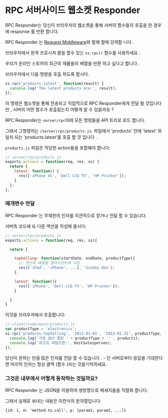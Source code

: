 <!---# RPC Server-side Websocket Responder-->

# RPC 서버사이드 웹소켓 Responder

<!--The RPC Responder allows you to call functions on the server from the browser over the websocket, returning a response if requested.-->

RPC Responder는 당신이 브라우저의 웹소켓을 통해 서버의 함수들의 호출을 한 경우에 response 를 반환 합니다.

<!--It is powerful when used in conjunction with [Request Middleware](https://github.com/socketstream/socketstream/blob/master/doc/guide/en/request_middleware.md).-->

RPC Responder 는 [Request Middleware](https://github.com/socketstream/socketstream/blob/master/doc/guide/en/request_middleware.md)와 함께 할때 강력합
니다 .

<!--To make a Remote Procedure Call from the browser use the `ss.rpc()` function.-->

브라우저에서 원격 프로시져 콜을 할수 있는 `ss.rpc()` 함수를 사용하세요 .

<!--Let's assume we want to return an array of the latest products in an online store.-->

우리가 온라인 스토어의 최근의 제품들의 배열을 반환 하고 싶다고 합니다 .

<!--We would want to call the following command from the browser:-->

브라우저에서 다음 명령을 호출 하도록 합시다.

```javascript
ss.rpc('products.latest', function(result) {
  console.log('The latest products are:', result);
});
```

<!--This command will be sent over the websocket and sent directly to the RPC Responder. But how will it know which function to call on the server?-->

이 명령은 웹소켓을 통해 전송되고 직접적으로 RPC Responder에게 전달 될 것입니다만 , 서버의 어떤 함수가 호출됬는지 어떻게 알 수 있을까요 ?

<!--The RPC responder loads all commands in `server/rpc` into an API Tree.-->

RPC Responder는 `server/rpc`아래 모든 명령들을 API 트리로 로드 합니다.

<!--Thus the command to call 'products.latest' will be matched to the 'latest' function in the 'products' file `/server/rpc/products.js`.-->

그래서 그명령어는 `/server/rpc/products.js`. 파일에서 'products' 안에 'latest' 와 일치 되는 'products.latest'를 호출 할 것 입니다 .

<!--The `products.js` file should contain the available actions as so:-->

`products.js` 파일은 적당한 action들을 포함해야 합니다:

```javascript
// server/rpc/products.js
exports.actions = function(req, res, ss) {
  return {
    latest: function() {
      res(['iPhone 4S', 'Dell LCD TV', 'HP Printer']);
    }
  };
};
```

<!---### Sending Arguments-->

### 매개변수 전달

<!--The RPC Responder can take and pass unlimited arguments intuitively.-->

RPC Responder 는 무제한의 인자를 지관적으로 얻거나 전달 할 수 있습니다.

<!--For example let's write another action on the server:-->

서버측 코드에 또 다른 액션을 작성해 봅시다:

```javascript
// server/rpc/products.js
exports.actions = function(req, res, ss){

  return {

    topSelling: function(startDate, endDate, productType){
      // 연산후 배열을 클라이언트에 리턴
      res(['iPad', 'iPhone', ...], 'Scooby Doo');
    },

    latest: function(){
      res(['iPhone', 'Dell LCD TV', 'HP Printer']);
    }

  }
}
```

<!--// do calculations then send multiple args back to client...-->

<!--To call this from the browser we'd use:-->

이것을 브라우저에서 호출합니다:

```javascript
// client/code/main/products.js
var productType = 'electronics';
ss.rpc('products.topSelling', '2012-01-01', '2012-01-31', productType, function(products, bestSalesperson) {
  console.log('가장 많이 팔린 ' + productType + ':', products);
  console.log('최고의 세일즈맨:', bestSalesperson);
});
```

<!--console.log('The top selling products in ' + productType + ' were:', products);-->

<!--console.log('And the best salesperson was:', bestSalesperson);-->

<!--You may pass as many arguments as you want - just remember the last argument should always be the callback if you're expecting a response from the server.-->

당신이 원하는 만큼 많은 인자를 전달 할 수 있습니다 . - 단 서버로부터 응답을 기대한다면 마지막 인자는 항상 콜백 (함수 )라는 것을기억하세요.

<!---### How does it work under the hood?-->

### 그것은 내부에서 어떻게 동작하는 것일까요?

<!--The RPC Responder serializes messages in both directions using JSON.-->

RPC Responder 는 JSON을 이용하여 쌍방향으로 메세지들을 직렬화 합니다.

<!--Thus the actual message sent over the wire is a string which looks like this:-->

그래서 실제로 보내는 내용은 이런식의 문자열입니다:

    {id: 1, m: 'method.to.call', p: [param1, param2, ...]}
